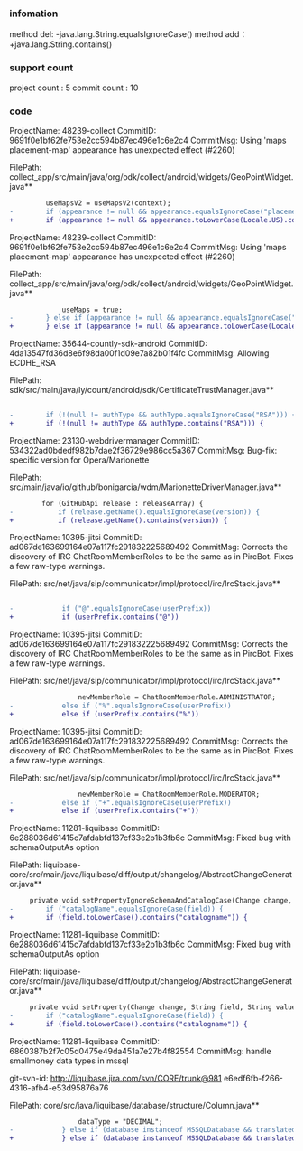 ###  infomation 
method del:
-java.lang.String.equalsIgnoreCase()
method add：
+java.lang.String.contains()
###  support count
project count : 5
commit count : 10
###  code
ProjectName: 48239-collect
CommitID: 9691f0e1bf62fe753e2cc594b87ec496e1c6e2c4
CommitMsg: Using 'maps placement-map' appearance has unexpected effect (#2260)


FilePath: collect_app/src/main/java/org/odk/collect/android/widgets/GeoPointWidget.java**
```diff
         useMapsV2 = useMapsV2(context);
-        if (appearance != null && appearance.equalsIgnoreCase("placement-map") && useMapsV2) {
+        if (appearance != null && appearance.toLowerCase(Locale.US).contains("placement-map") && useMapsV2) {
```
ProjectName: 48239-collect
CommitID: 9691f0e1bf62fe753e2cc594b87ec496e1c6e2c4
CommitMsg: Using 'maps placement-map' appearance has unexpected effect (#2260)


FilePath: collect_app/src/main/java/org/odk/collect/android/widgets/GeoPointWidget.java**
```diff
             useMaps = true;
-        } else if (appearance != null && appearance.equalsIgnoreCase("maps") && useMapsV2) {
+        } else if (appearance != null && appearance.toLowerCase(Locale.US).contains("maps") && useMapsV2) {
```
ProjectName: 35644-countly-sdk-android
CommitID: 4da13547fd36d8e6f98da00f1d09e7a82b01f4fc
CommitMsg: Allowing ECDHE_RSA

FilePath: sdk/src/main/java/ly/count/android/sdk/CertificateTrustManager.java**
```diff
 
-        if (!(null != authType && authType.equalsIgnoreCase("RSA"))) {
+        if (!(null != authType && authType.contains("RSA"))) {
```
ProjectName: 23130-webdrivermanager
CommitID: 534322ad0bdedf982b7dae2f36729e986cc5a367
CommitMsg: Bug-fix: specific version for Opera/Marionette

FilePath: src/main/java/io/github/bonigarcia/wdm/MarionetteDriverManager.java**
```diff
 		for (GitHubApi release : releaseArray) {
-			if (release.getName().equalsIgnoreCase(version)) {
+			if (release.getName().contains(version)) {
```
ProjectName: 10395-jitsi
CommitID: ad067de163699164e07a117fc291832225689492
CommitMsg: Corrects the discovery of IRC ChatRoomMemberRoles to be the same as in PircBot. Fixes a few raw-type warnings.

FilePath: src/net/java/sip/communicator/impl/protocol/irc/IrcStack.java**
```diff
 
-            if ("@".equalsIgnoreCase(userPrefix))
+            if (userPrefix.contains("@"))
```
ProjectName: 10395-jitsi
CommitID: ad067de163699164e07a117fc291832225689492
CommitMsg: Corrects the discovery of IRC ChatRoomMemberRoles to be the same as in PircBot. Fixes a few raw-type warnings.

FilePath: src/net/java/sip/communicator/impl/protocol/irc/IrcStack.java**
```diff
                 newMemberRole = ChatRoomMemberRole.ADMINISTRATOR;
-            else if ("%".equalsIgnoreCase(userPrefix))
+            else if (userPrefix.contains("%"))
```
ProjectName: 10395-jitsi
CommitID: ad067de163699164e07a117fc291832225689492
CommitMsg: Corrects the discovery of IRC ChatRoomMemberRoles to be the same as in PircBot. Fixes a few raw-type warnings.

FilePath: src/net/java/sip/communicator/impl/protocol/irc/IrcStack.java**
```diff
                 newMemberRole = ChatRoomMemberRole.MODERATOR;
-            else if ("+".equalsIgnoreCase(userPrefix))
+            else if (userPrefix.contains("+"))
```
ProjectName: 11281-liquibase
CommitID: 6e288036d61415c7afdabfd137cf33e2b1b3fb6c
CommitMsg: Fixed bug with schemaOutputAs option

FilePath: liquibase-core/src/main/java/liquibase/diff/output/changelog/AbstractChangeGenerator.java**
```diff
     private void setPropertyIgnoreSchemaAndCatalogCase(Change change, String field, String value, CompareControl.SchemaComparison comparison) {
-        if ("catalogName".equalsIgnoreCase(field)) {
+        if (field.toLowerCase().contains("catalogname")) {
```
ProjectName: 11281-liquibase
CommitID: 6e288036d61415c7afdabfd137cf33e2b1b3fb6c
CommitMsg: Fixed bug with schemaOutputAs option

FilePath: liquibase-core/src/main/java/liquibase/diff/output/changelog/AbstractChangeGenerator.java**
```diff
     private void setProperty(Change change, String field, String value, CompareControl.SchemaComparison comparison) {
-        if ("catalogName".equalsIgnoreCase(field)) {
+        if (field.toLowerCase().contains("catalogname")) {
```
ProjectName: 11281-liquibase
CommitID: 6860387b2f7c05d0475e49da451a7e27b4f82554
CommitMsg: handle smallmoney data types in mssql

git-svn-id: http://liquibase.jira.com/svn/CORE/trunk@981 e6edf6fb-f266-4316-afb4-e53d95876a76

FilePath: core/src/java/liquibase/database/structure/Column.java**
```diff
                 dataType = "DECIMAL";
-            } else if (database instanceof MSSQLDatabase && translatedTypeName.equalsIgnoreCase("money")) {
+            } else if (database instanceof MSSQLDatabase && translatedTypeName.toLowerCase().contains("money")) {
```
